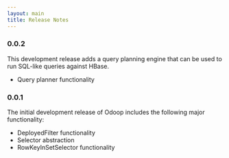 ```yaml
---
layout: main
title: Release Notes
---
```


### 0.0.2

This development release adds a query planning engine that can be used to
run SQL-like queries against HBase.

* Query planner functionality

### 0.0.1

The initial development release of Odoop includes the following major
functionality:

* DeployedFilter functionality
* Selector abstraction
* RowKeyInSetSelector functionality
